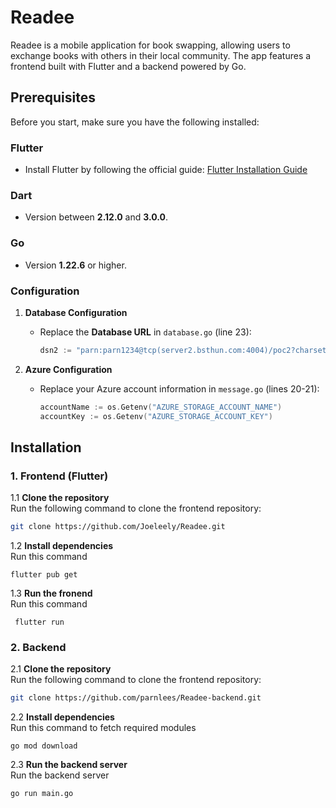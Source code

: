 # Readee
Readee is a mobile application for book swapping, allowing users to exchange books with others in their local community. The app features a frontend built with Flutter and a backend powered by Go.

## Prerequisites
Before you start, make sure you have the following installed:

### Flutter
- Install Flutter by following the official guide: [Flutter Installation Guide](https://docs.flutter.dev/)

### Dart
- Version between **2.12.0** and **3.0.0**.

### Go
- Version **1.22.6** or higher.

### Configuration
1. **Database Configuration**
   - Replace the **Database URL** in `database.go` (line 23):
     ```go
     dsn2 := "parn:parn1234@tcp(server2.bsthun.com:4004)/poc2?charset=utf8mb4&parseTime=true&loc=Local"
     ```

2. **Azure Configuration**
   - Replace your Azure account information in `message.go` (lines 20-21):
     ```go
     accountName := os.Getenv("AZURE_STORAGE_ACCOUNT_NAME")
     accountKey := os.Getenv("AZURE_STORAGE_ACCOUNT_KEY")
     ```

## Installation

### 1. Frontend (Flutter)

1.1 **Clone the repository**  
   Run the following command to clone the frontend repository:
   ```bash
   git clone https://github.com/Joeleely/Readee.git
   ```

1.2 **Install dependencies** <br>
   Run this command
   ```
   flutter pub get
   ```

1.3 **Run the fronend** <br>
   Run this command
   ```
    flutter run
   ```
    
### 2. Backend 
    
2.1 **Clone the repository**  
Run the following command to clone the frontend repository:  
```bash
git clone https://github.com/parnlees/Readee-backend.git
```
2.2 **Install dependencies**  
Run this command to fetch required modules
```
go mod download
```
2.3 **Run the backend server**  
Run the backend server
```
go run main.go
```
